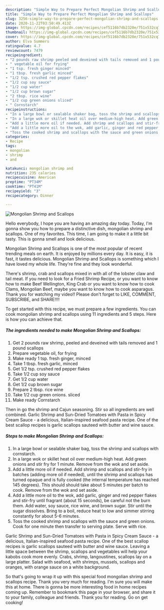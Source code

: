 ```yaml
---
description: "Simple Way to Prepare Perfect Mongolian Shrimp and Scallops"
title: "Simple Way to Prepare Perfect Mongolian Shrimp and Scallops"
slug: 3256-simple-way-to-prepare-perfect-mongolian-shrimp-and-scallops
date: 2020-11-22T03:50:49.413Z
image: https://img-global.cpcdn.com/recipes/cef5116b7db2320e/751x532cq70/mongolian-shrimp-and-scallops-recipe-main-photo.jpg
thumbnail: https://img-global.cpcdn.com/recipes/cef5116b7db2320e/751x532cq70/mongolian-shrimp-and-scallops-recipe-main-photo.jpg
cover: https://img-global.cpcdn.com/recipes/cef5116b7db2320e/751x532cq70/mongolian-shrimp-and-scallops-recipe-main-photo.jpg
author: Elva Summers
ratingvalue: 4.7
reviewcount: 7479
recipeingredient:
- "2 pounds raw shrimp peeled and deveined with tails removed and 1 pound scallops"
- " vegetable oil for frying"
- "1 tsp. fresh ginger minced"
- "1 tbsp. fresh garlic minced"
- "1/2 tsp. crushed red pepper flakes"
- "1/2 cup soy sauce"
- "1/2 cup water"
- "1/2 cup brown sugar"
- "2 tbsp. rice wine"
- "1/2 cup green onions sliced"
- " Cornstarch"
recipeinstructions:
- "In a large bowl or sealable shaker bag, toss the shrimp and scallops with cornstarch."
- "In a large wok or skillet heat oil over medium-high heat. Add green onions and stir fry for 1 minute. Remove from the wok and set aside."
- "Add a little more oil if needed. Add shrimp and scallops and stir-fry in batches (adding more oil if needed), until the shrimp and scallops has turned opaque and is fully cooked (the internal temperature has reached 145 degrees). This should should take about 5 minutes per batch to cook. Remove from the wok and set aside."
- "Add a little more oil to the wok, add garlic, ginger and red pepper flakes and stir-fry until fragrant (about 15 seconds), be careful not the burn them. Add water, soy sauce, rice wine, and brown sugar. Stir until the sugar dissolves. Bring to a boil, reduce heat to low and simmer stirring constantly for about 5-6 minutes."
- "Toss the cooked shrimp and scallops with the sauce and green onions. Cook for one minute then transfer to serving plate. Serve with rice."
categories:
- Recipe
tags:
- mongolian
- shrimp
- and

katakunci: mongolian shrimp and 
nutrition: 235 calories
recipecuisine: American
preptime: "PT34M"
cooktime: "PT41M"
recipeyield: "3"
recipecategory: Dinner

---
```



![Mongolian Shrimp and Scallops](https://img-global.cpcdn.com/recipes/cef5116b7db2320e/751x532cq70/mongolian-shrimp-and-scallops-recipe-main-photo.jpg)

Hello everybody, I hope you are having an amazing day today. Today, I'm gonna show you how to prepare a distinctive dish, mongolian shrimp and scallops. One of my favorites. This time, I am going to make it a little bit tasty. This is gonna smell and look delicious.

Mongolian Shrimp and Scallops is one of the most popular of recent trending meals on earth. It is enjoyed by millions every day. It is easy, it is fast, it tastes delicious. Mongolian Shrimp and Scallops is something which I have loved my whole life. They're fine and they look wonderful.

There&#39;s shrimp, crab and scallops mixed in with all of the lobster claw and tail meat. If you need to look for a Fried Shrimp Recipe, or you want to know how to make Beef Wellington, King Crab or you want to know how to cook Clams, Mongolian Beef, maybe you want to know how to cook asparagus. Thank you for watching my video!! Please don&#39;t forget to LIKE, COMMENT, SUBSCRIBE, and SHARE!!!!


To get started with this recipe, we must prepare a few ingredients. You can cook mongolian shrimp and scallops using 11 ingredients and 5 steps. Here is how you can achieve that.

<!--inarticleads1-->

##### The ingredients needed to make Mongolian Shrimp and Scallops:

1. Get 2 pounds raw shrimp, peeled and deveined with tails removed and 1 pound scallops
1. Prepare  vegetable oil, for frying
1. Make ready 1 tsp. fresh ginger, minced
1. Take 1 tbsp. fresh garlic, minced
1. Get 1/2 tsp. crushed red pepper flakes
1. Take 1/2 cup soy sauce
1. Get 1/2 cup water
1. Get 1/2 cup brown sugar
1. Prepare 2 tbsp. rice wine
1. Take 1/2 cup green onions. sliced
1. Make ready  Cornstarch


Then in go the shrimp and Cajun seasoning. Stir so all ingredients are well combined. Garlic Shrimp and Sun-Dried Tomatoes with Pasta in Spicy Cream Sauce - a delicious, Italian-inspired seafood pasta recipe. One of the best scallop recipes is garlic scallops sauteed with butter and wine sauce. 

<!--inarticleads2-->

##### Steps to make Mongolian Shrimp and Scallops:

1. In a large bowl or sealable shaker bag, toss the shrimp and scallops with cornstarch.
1. In a large wok or skillet heat oil over medium-high heat. Add green onions and stir fry for 1 minute. Remove from the wok and set aside.
1. Add a little more oil if needed. Add shrimp and scallops and stir-fry in batches (adding more oil if needed), until the shrimp and scallops has turned opaque and is fully cooked (the internal temperature has reached 145 degrees). This should should take about 5 minutes per batch to cook. Remove from the wok and set aside.
1. Add a little more oil to the wok, add garlic, ginger and red pepper flakes and stir-fry until fragrant (about 15 seconds), be careful not the burn them. Add water, soy sauce, rice wine, and brown sugar. Stir until the sugar dissolves. Bring to a boil, reduce heat to low and simmer stirring constantly for about 5-6 minutes.
1. Toss the cooked shrimp and scallops with the sauce and green onions. Cook for one minute then transfer to serving plate. Serve with rice.


Garlic Shrimp and Sun-Dried Tomatoes with Pasta in Spicy Cream Sauce - a delicious, Italian-inspired seafood pasta recipe. One of the best scallop recipes is garlic scallops sauteed with butter and wine sauce. Leaving a little space between the shrimp, scallops and vegetables will help your kabobs cook more evenly. Crabs, shrimp, langoustines, scallops lay on a large platter. Salad with seafood, with shrimps, mussels, scallops and oranges, with orange sauce on a white background. 

So that's going to wrap it up with this special food mongolian shrimp and scallops recipe. Thank you very much for reading. I'm sure you will make this at home. There is gonna be more interesting food in home recipes coming up. Remember to bookmark this page in your browser, and share it to your family, colleague and friends. Thank you for reading. Go on get cooking!
